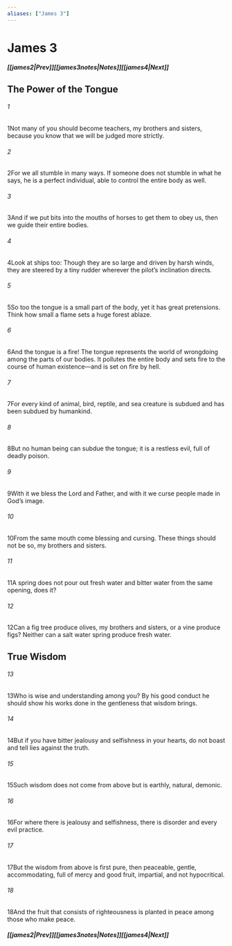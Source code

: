 ```yaml
---
aliases: ["James 3"]
---
```

# James 3
##### <span class=arrow-left></span>[[james2|Prev]]<span class=navigation-separator></span>[[james3notes|Notes]]<span class=navigation-separator></span>[[james4|Next]]<span class=arrow-right></span>
## The Power of the Tongue
###### 1
<span class=verse-first>1</span>Not many of you should become teachers, my brothers and sisters, because you know that we will be judged more strictly.
###### 2
<span class=verse-body>2</span>For we all stumble in many ways. If someone does not stumble in what he says, he is a perfect individual, able to control the entire body as well.
###### 3
<span class=verse-body>3</span>And if we put bits into the mouths of horses to get them to obey us, then we guide their entire bodies.
###### 4
<span class=verse-body>4</span>Look at ships too: Though they are so large and driven by harsh winds, they are steered by a tiny rudder wherever the pilot’s inclination directs.
###### 5
<span class=verse-body>5</span>So too the tongue is a small part of the body, yet it has great pretensions. Think how small a flame sets a huge forest ablaze.
###### 6
<span class=verse-body>6</span>And the tongue is a fire! The tongue represents the world of wrongdoing among the parts of our bodies. It pollutes the entire body and sets fire to the course of human existence—and is set on fire by hell.
###### 7
<span class=verse-body>7</span>For every kind of animal, bird, reptile, and sea creature is subdued and has been subdued by humankind.
###### 8
<span class=verse-body>8</span>But no human being can subdue the tongue; it is a restless evil, full of deadly poison.
###### 9
<span class=verse-body>9</span>With it we bless the Lord and Father, and with it we curse people made in God’s image.
###### 10
<span class=verse-body>10</span>From the same mouth come blessing and cursing. These things should not be so, my brothers and sisters.
###### 11
<span class=verse-body>11</span>A spring does not pour out fresh water and bitter water from the same opening, does it?
###### 12
<span class=verse-body>12</span>Can a fig tree produce olives, my brothers and sisters, or a vine produce figs? Neither can a salt water spring produce fresh water.
## True Wisdom
###### 13
<span class=verse-first>13</span>Who is wise and understanding among you? By his good conduct he should show his works done in the gentleness that wisdom brings.
###### 14
<span class=verse-body>14</span>But if you have bitter jealousy and selfishness in your hearts, do not boast and tell lies against the truth.
###### 15
<span class=verse-body>15</span>Such wisdom does not come from above but is earthly, natural, demonic.
###### 16
<span class=verse-body>16</span>For where there is jealousy and selfishness, there is disorder and every evil practice.
###### 17
<span class=verse-body>17</span>But the wisdom from above is first pure, then peaceable, gentle, accommodating, full of mercy and good fruit, impartial, and not hypocritical.
###### 18
<span class=verse-body>18</span>And the fruit that consists of righteousness is planted in peace among those who make peace.
##### <span class=arrow-left></span>[[james2|Prev]]<span class=navigation-separator></span>[[james3notes|Notes]]<span class=navigation-separator></span>[[james4|Next]]<span class=arrow-right></span>